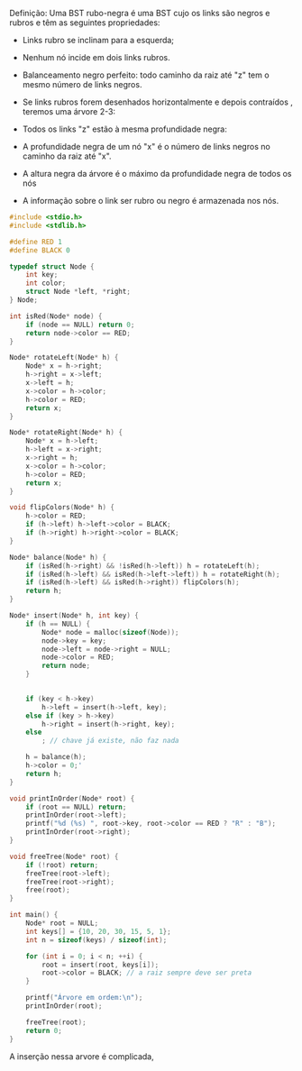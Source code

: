 Definição: Uma BST rubo-negra  é uma BST cujo os links são negros e rubros e têm as seguintes propriedades:

- Links rubro se inclinam para a esquerda;

- Nenhum nó incide em dois links rubros.

-  Balanceamento negro perfeito: todo caminho da raiz até "z" tem o mesmo número de links negros.

 - Se links rubros forem desenhados horizontalmente e depois contraídos , teremos uma árvore 2-3:

- Todos os links "z" estão à mesma profundidade negra:

- A profundidade negra de um nó "x" é o número de links negros no caminho da raiz até "x".

- A altura negra da árvore é o máximo da profundidade negra de todos os nós

-  A informação sobre o link ser rubro ou negro é armazenada nos nós.

```C
#include <stdio.h>
#include <stdlib.h>

#define RED 1
#define BLACK 0

typedef struct Node {
    int key;
    int color;
    struct Node *left, *right;
} Node;

int isRed(Node* node) {
    if (node == NULL) return 0;
    return node->color == RED;
}

Node* rotateLeft(Node* h) {
    Node* x = h->right;
    h->right = x->left;
    x->left = h;
    x->color = h->color;
    h->color = RED;
    return x;
}

Node* rotateRight(Node* h) {
    Node* x = h->left;
    h->left = x->right;
    x->right = h;
    x->color = h->color;
    h->color = RED;
    return x;
}

void flipColors(Node* h) {
    h->color = RED;
    if (h->left) h->left->color = BLACK;
    if (h->right) h->right->color = BLACK;
}

Node* balance(Node* h) {
    if (isRed(h->right) && !isRed(h->left)) h = rotateLeft(h);
    if (isRed(h->left) && isRed(h->left->left)) h = rotateRight(h);
    if (isRed(h->left) && isRed(h->right)) flipColors(h);
    return h;
}

Node* insert(Node* h, int key) {
    if (h == NULL) {
        Node* node = malloc(sizeof(Node));
        node->key = key;
        node->left = node->right = NULL;
        node->color = RED;
        return node;
    }
    

    if (key < h->key)
        h->left = insert(h->left, key);
    else if (key > h->key)
        h->right = insert(h->right, key);
    else
        ; // chave já existe, não faz nada

    h = balance(h);
    h->color = 0;'
    return h;
}

void printInOrder(Node* root) {
    if (root == NULL) return;
    printInOrder(root->left);
    printf("%d (%s) ", root->key, root->color == RED ? "R" : "B");
    printInOrder(root->right);
}

void freeTree(Node* root) {
    if (!root) return;
    freeTree(root->left);
    freeTree(root->right);
    free(root);
}

int main() {
    Node* root = NULL;
    int keys[] = {10, 20, 30, 15, 5, 1};
    int n = sizeof(keys) / sizeof(int);

    for (int i = 0; i < n; ++i) {
        root = insert(root, keys[i]);
        root->color = BLACK; // a raiz sempre deve ser preta
    }

    printf("Árvore em ordem:\n");
    printInOrder(root);

    freeTree(root);
    return 0;
}

```

A inserção nessa arvore é complicada,